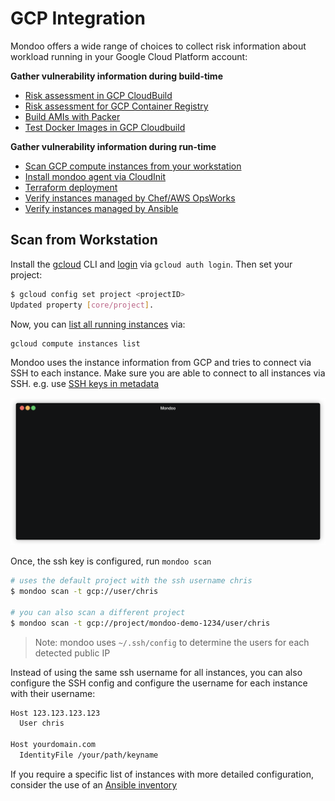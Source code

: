 # GCP Integration

Mondoo offers a wide range of choices to collect risk information about workload running in your Google Cloud Platform account:

**Gather vulnerability information during build-time**

 - [Risk assessment in GCP CloudBuild](../cicd/gcp-cloudbuild#gcp-cloudbuild)
 - [Risk assessment for GCP Container Registry](../registry/gcp_gcr#google-cloud-container-registry)
 - [Build AMIs with Packer](../devops/packer)
 - [Test Docker Images in GCP Cloudbuild](../cicd/gcp-cloudbuild)

**Gather vulnerability information during run-time**

  - [Scan GCP compute instances from your workstation](#scan-from-workstation)
  - [Install mondoo agent via CloudInit](../../agent/installation/cloudinit)
  - [Terraform deployment](../devops/terraform)
  - [Verify instances managed by Chef/AWS OpsWorks](../../agent/installation/chef)
  - [Verify instances managed by Ansible](../../agent/installation/ansible)

## Scan from Workstation

Install the [gcloud](https://cloud.google.com/sdk/install) CLI and [login](https://cloud.google.com/sdk/gcloud/reference/auth/login) via `gcloud auth login`. Then set your project:

```bash
$ gcloud config set project <projectID>
Updated property [core/project].
```

Now, you can [list all running instances](https://cloud.google.com/sdk/gcloud/reference/compute/instances/list) via:

```bash
gcloud compute instances list
```

Mondoo uses the instance information from GCP and tries to connect via SSH to each instance. Make sure you are able to connect to all instances via SSH. e.g. use [SSH keys in metadata](https://cloud.google.com/compute/docs/instances/adding-removing-ssh-keys)

![Mondoo GCP instances scan from CLI](../../assets/videos/gcp-compute-scan.gif)

Once, the ssh key is configured, run `mondoo scan`

```bash
# uses the default project with the ssh username chris
$ mondoo scan -t gcp://user/chris

# you can also scan a different project
$ mondoo scan -t gcp://project/mondoo-demo-1234/user/chris
```

> Note: mondoo uses `~/.ssh/config` to determine the users for each detected public IP

Instead of using the same ssh username for all instances, you can also configure the SSH config and configure the username for each instance with their username:

```bash
Host 123.123.123.123 
  User chris

Host yourdomain.com
  IdentityFile /your/path/keyname
````

If you require a specific list of instances with more detailed configuration, consider the use of an [Ansible inventory](../devops/ansible)

